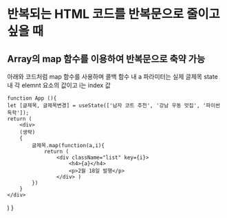 # 반복되는 HTML 코드를 반복문으로 줄이고 싶을 때
## Array의 map 함수를 이용하여 반복문으로 축약 가능
아래와 코드처럼 map 함수를 사용하며 콜백 함수 내 a 파라미터는 실제 글제목 state 내 각 elemnt 요소의 값이고
i는 index 값

    function App (){
    let [글제목, 글제목변경] = useState(['남자 코트 추천', '강남 우동 맛집', '파이썬독학']);
    return (
        <div>
        (생략)
        { 
            글제목.map(function(a,i){
                return (
                    <div className="list" key={i}>
                        <h4>{a}</h4>
                        <p>2월 18일 발행</p>
                    </div> )
            }) 
        }
    </div>
  )
}